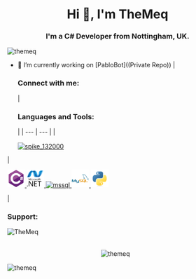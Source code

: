 <h1 align="center">Hi 👋, I'm TheMeq</h1>
<h3 align="center">I'm a C# Developer from Nottingham, UK.</h3>

<p align="left"> <img src="https://komarev.com/ghpvc/?username=themeq&label=Profile%20views&color=0e75b6&style=flat" alt="themeq" /> </p>

- 🔭 I’m currently working on [PabloBot]((Private Repo))
| <h3 align="left">Connect with me:</h3> | <h3 align="left">Languages and Tools:</h3> |
| --- | --- |
| <p align="left">
<a href="https://twitter.com/spike_132000" target="blank"><img align="center" src="https://raw.githubusercontent.com/rahuldkjain/github-profile-readme-generator/master/src/images/icons/Social/twitter.svg" alt="spike_132000" height="30" width="40" /></a>
</p> | <p align="left"> <a href="https://www.w3schools.com/cs/" target="_blank" rel="noreferrer"> <img src="https://raw.githubusercontent.com/devicons/devicon/master/icons/csharp/csharp-original.svg" alt="csharp" width="40" height="40"/> </a> <a href="https://dotnet.microsoft.com/" target="_blank" rel="noreferrer"> <img src="https://raw.githubusercontent.com/devicons/devicon/master/icons/dot-net/dot-net-original-wordmark.svg" alt="dotnet" width="40" height="40"/> </a> <a href="https://www.microsoft.com/en-us/sql-server" target="_blank" rel="noreferrer"> <img src="https://www.svgrepo.com/show/303229/microsoft-sql-server-logo.svg" alt="mssql" width="40" height="40"/> </a> <a href="https://www.mysql.com/" target="_blank" rel="noreferrer"> <img src="https://raw.githubusercontent.com/devicons/devicon/master/icons/mysql/mysql-original-wordmark.svg" alt="mysql" width="40" height="40"/> </a> <a href="https://www.python.org" target="_blank" rel="noreferrer"> <img src="https://raw.githubusercontent.com/devicons/devicon/master/icons/python/python-original.svg" alt="python" width="40" height="40"/> </a> </p> |

<h3 align="left">Support:</h3>
<p><a href="https://ko-fi.com/TheMeq"> <img align="left" src="https://cdn.ko-fi.com/cdn/kofi3.png?v=3" height="50" width="210" alt="TheMeq" /></a></p><br><br>

<p>&nbsp;<img align="center" src="https://github-readme-stats.vercel.app/api?username=themeq&show_icons=true&locale=en" alt="themeq" /></p>

<p><img align="center" src="https://github-readme-streak-stats.herokuapp.com/?user=themeq&" alt="themeq" /></p>
